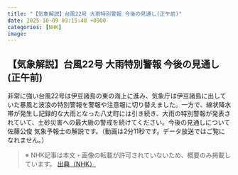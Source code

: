 ```yaml
---
title: "【気象解説】台風22号 大雨特別警報 今後の見通し(正午前)"
date: 2025-10-09 03:15:48 +0900
categories: [NHK]
image: 
---
```

## 【気象解説】台風22号 大雨特別警報 今後の見通し(正午前)

非常に強い台風22号は伊豆諸島の東の海上に進み、気象庁は伊豆諸島に出していた暴風と波浪の特別警報を警報や注意報に切り替えました。一方で、線状降水帯が発生し記録的な大雨となった八丈町には引き続き、大雨の特別警報が発表されていて、土砂災害への最大級の警戒を続けてください。今後の見通しについて佐藤公俊 気象予報士の解説です。（動画は2分11秒です。データ放送ではご覧になれません。）

> ※ NHK記事は本文・画像の転載が許可されていないため、概要のみ掲載しています。
[出典（NHK）](http://www3.nhk.or.jp/news/html/20251009/k10014945231000.html)
